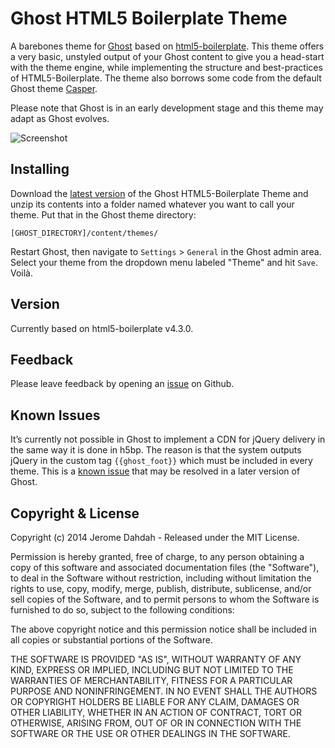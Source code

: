 # Ghost HTML5 Boilerplate Theme

A barebones theme for [Ghost](http://github.com/tryghost/ghost/) based on [html5-boilerplate](http://github.com/h5bp/html5-boilerplate/). This theme offers a very basic, unstyled output of your Ghost content to give you a head-start with the theme engine, while implementing the structure and best-practices of HTML5-Boilerplate. The theme also borrows some code from the default Ghost theme [Casper](http://github.com/TryGhost/Casper).

Please note that Ghost is in an early development stage and this theme may adapt as Ghost evolves.

![Screenshot](https://raw.github.com/wiki/jdahdah/ghost-html5-boilerplate/ghost-html5-boilerplate-screencap.png)

## Installing
Download the [latest version](http://github.com/jdahdah/ghost-html5-boilerplate/archive/master.zip) of the Ghost HTML5-Boilerplate Theme and unzip its contents into a folder named whatever you want to call your theme. Put that in the Ghost theme directory:

`[GHOST_DIRECTORY]/content/themes/`

Restart Ghost, then navigate to `Settings` \> `General` in the Ghost admin area. Select your theme from the dropdown menu labeled "Theme" and hit `Save`. Voilà.

## Version
Currently based on html5-boilerplate v4.3.0.

## Feedback
Please leave feedback by opening an [issue](http://github.com/jdahdah/ghost-html5-boilerplate/issues) on Github.

## Known Issues
It’s currently not possible in Ghost to implement a CDN for jQuery delivery in the same way it is done in h5bp. The reason is that the system outputs jQuery in the custom tag `{{ghost_foot}}` which must be included in every theme. This is a [known issue](http://github.com/TryGhost/Ghost/issues/1181) that may be resolved in a later version of Ghost.

## Copyright & License

Copyright (c) 2014 Jerome Dahdah - Released under the MIT License.

Permission is hereby granted, free of charge, to any person obtaining a copy of this software and associated documentation files (the "Software"), to deal in the Software without restriction, including without limitation the rights to use, copy, modify, merge, publish, distribute, sublicense, and/or sell copies of the Software, and to permit persons to whom the Software is furnished to do so, subject to the following conditions:

The above copyright notice and this permission notice shall be included in all copies or substantial portions of the Software.

THE SOFTWARE IS PROVIDED "AS IS", WITHOUT WARRANTY OF ANY KIND, EXPRESS OR IMPLIED, INCLUDING BUT NOT LIMITED TO THE WARRANTIES OF MERCHANTABILITY, FITNESS FOR A PARTICULAR PURPOSE AND
NONINFRINGEMENT. IN NO EVENT SHALL THE AUTHORS OR COPYRIGHT HOLDERS BE LIABLE FOR ANY CLAIM, DAMAGES OR OTHER LIABILITY, WHETHER IN AN ACTION OF CONTRACT, TORT OR OTHERWISE, ARISING FROM, OUT OF OR IN CONNECTION WITH THE SOFTWARE OR THE USE OR OTHER DEALINGS IN THE SOFTWARE.
